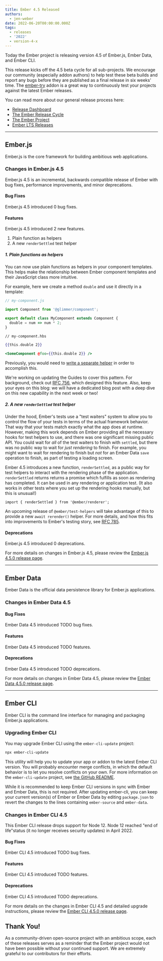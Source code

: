 ```yaml
---
title: Ember 4.5 Released
authors:
  - jen-weber
date: 2022-06-20T00:00:00.000Z
tags:
  - releases
  - '2022'
  - version-4-x
---
```


Today the Ember project is releasing version 4.5 of Ember.js, Ember Data, and Ember CLI.

This release kicks off the 4.5 beta cycle for all sub-projects. We encourage our community (especially addon authors) to help test these beta builds and report any bugs before they are published as a final release in six weeks' time. The [ember-try](https://github.com/ember-cli/ember-try) addon is a great way to continuously test your projects against the latest Ember releases.

You can read more about our general release process here:

- [Release Dashboard](http://emberjs.com/releases/)
- [The Ember Release Cycle](https://blog.emberjs.com/new-ember-release-process/)
- [The Ember Project](https://blog.emberjs.com/ember-project-at-2-0/)
- [Ember LTS Releases](https://blog.emberjs.com/announcing-embers-first-lts/)

---

## Ember.js

Ember.js is the core framework for building ambitious web applications.

### Changes in Ember.js 4.5

Ember.js 4.5 is an incremental, backwards compatible release of Ember with bug fixes, performance improvements, and minor deprecations.

#### Bug Fixes

Ember.js 4.5 introduced 0 bug fixes.

#### Features

Ember.js 4.5 introduced 2 new features.

1. Plain function as helpers
2. A new `renderSettled` test helper

##### 1. Plain functions as helpers

You can now use plain functions as helpers in your component templates. This helps make the relationship between Ember component templates and their JavaScript class more intuitive.

For example, here we create a method `double` and use it directly in a template:

```js
// my-component.js

import Component from '@glimmer/component';

export default class MyComponent extends Component {
  double = num => num * 2;
}
```

```hbs
// my-component.hbs

{{this.double 2}}

<SomeComponent @foo={{this.double 2}} />
```

Previously, you would need to [write a separate helper](https://guides.emberjs.com/release/components/helper-functions/#toc_writing-a-helper-function) in order to accomplish this.

We're working on updating the Guides to cover this pattern.
For background, check out [RFC 756](https://rfcs.emberjs.com/id/0756-helper-default-manager), which designed this feature.
Also, keep your eyes on this blog: we will have a dedicated blog post with a deep dive on this new capability in the next week or two!

##### 2. A new `renderSettled` test helper

Under the hood, Ember's tests use a "test waiters" system to allow you to control the flow of your tests in terms of the actual framework behavior.
That way that your tests match exactly what the app does at runtime.
However, making this work depends on Ember providing all the necessary hooks for test helpers to use, and there was one significant missing public API.
You could wait for *all* of the test waiters to finish with `settled`, but there was no public way to wait for *just rendering* to finish.
For example, you might want to wait for rendering to finish but *not* for an Ember Data `save` operation to finish, as part of testing a loading screen.

Ember 4.5 introduces a new function, `renderSettled`, as a public way for test helpers to interact with the rendering phase of the application.
`renderSettled` returns returns a promise which fulfills as soon as rendering has completed.
It can be used in any rendering or application test.
(It also works in other tests where you set up the rendering hooks manually, but this is unusual!)

```
import { renderSettled } from '@ember/renderer';
```

An upcoming release of `@ember/test-helpers` will take advantage of this to provide a new `await rerender()` helper.
For more details, and how this fits into improvements to Ember's testing story, see [RFC 785](https://rfcs.emberjs.com/id/0785-remove-set-get-in-tests).

#### Deprecations

Ember.js 4.5 introduced 0 deprecations.


For more details on changes in Ember.js 4.5, please review the [Ember.js 4.5.0 release page](https://github.com/emberjs/ember.js/releases/tag/v4.5.0).

---

## Ember Data

Ember Data is the official data persistence library for Ember.js applications.

### Changes in Ember Data 4.5

#### Bug Fixes

Ember Data 4.5 introduced TODO bug fixes.

#### Features

Ember Data 4.5 introduced TODO features.

#### Deprecations

Ember Data 4.5 introduced TODO deprecations.

For more details on changes in Ember Data 4.5, please review the
[Ember Data 4.5.0 release page](https://github.com/emberjs/data/releases/tag/v4.5.0).

---

## Ember CLI

Ember CLI is the command line interface for managing and packaging Ember.js applications.

### Upgrading Ember CLI

You may upgrade Ember CLI using the `ember-cli-update` project:

```bash
npx ember-cli-update
```

This utility will help you to update your app or addon to the latest Ember CLI version. You will probably encounter merge conflicts, in which the default behavior is to let you resolve conflicts on your own. For more information on the `ember-cli-update` project, see [the GitHub README](https://github.com/ember-cli/ember-cli-update).

While it is recommended to keep Ember CLI versions in sync with Ember and Ember Data, this is not required. After updating ember-cli, you can keep your current version(s) of Ember or Ember Data by editing `package.json` to revert the changes to the lines containing `ember-source` and `ember-data`.

### Changes in Ember CLI 4.5

This Ember CLI release drops support for Node 12. Node 12 reached "end of life"status (it no longer receives security updates) in April 2022.

#### Bug Fixes

Ember CLI 4.5 introduced TODO bug fixes.

#### Features

Ember CLI 4.5 introduced TODO features.

#### Deprecations

Ember CLI 4.5 introduced TODO deprecations.

For more details on the changes in Ember CLI 4.5 and detailed upgrade
instructions, please review the [Ember CLI 4.5.0 release page](https://github.com/ember-cli/ember-cli/releases/tag/v4.5.0).

## Thank You!

As a community-driven open-source project with an ambitious scope, each of these releases serves as a reminder that the Ember project would not have been possible without your continued support. We are extremely grateful to our contributors for their efforts.
